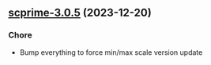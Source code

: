 

## [scprime-3.0.5](https://github.com/truecharts/charts/compare/scprime-3.0.4...scprime-3.0.5) (2023-12-20)

### Chore

- Bump everything to force min/max scale version update
  
  